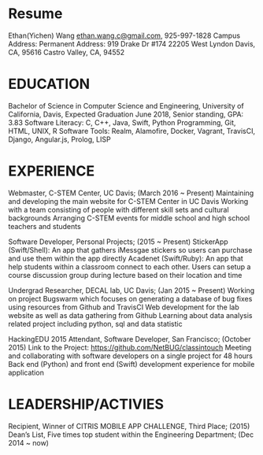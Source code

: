# Resume

Ethan(Yichen) Wang
ethan.wang.c@gmail.com, 925-997-1828
Campus Address:                                                                                                            Permanent Address:
919 Drake Dr #174                                                                                                              22205 West Lyndon
Davis, CA, 95616                                                                                                        Castro Valley, CA, 94552

# EDUCATION

Bachelor of Science in Computer Science and Engineering,
University of California, Davis, Expected Graduation June 2018, Senior standing, GPA: 3.83 
Software Literacy: C, C++, Java, Swift, Python Programming, Git, HTML, UNIX, R
Software Tools: Realm, Alamofire, Docker, Vagrant, TravisCI, Django, Angular.js, Prolog, LISP


# EXPERIENCE
Webmaster, C-STEM Center, UC Davis;                                                                     (March 2016 ~ Present)
Maintaining and developing the main website for C-STEM Center in UC Davis
Working with a team consisting of people with different skill sets and cultural backgrounds
Arranging C-STEM events for middle school and high school teachers and students 

Software Developer, Personal Projects;                                                                        (2015 ~ Present) 
StickerApp (Swift/Shell): An app that gathers iMessgae stickers so users can purchase and use them within the app directly
Acadenet (Swift/Ruby): An app that help students within a classroom connect to each other. Users can setup a course discussion group during lecture based on their location and time 

Undergrad Researcher, DECAL lab, UC Davis;                                                                (Jan 2015 ~ Present) 
Working on project Bugswarm which focuses on generating a database of bug fixes using resources from Github and TravisCI
Web development for the lab website as well as data gathering from Github
Learning about data analysis related project including python, sql and data statistic

HackingEDU 2015 Attendant, Software Developer, San Francisco;                                                   (October 2015)
Link to the Project: https://github.com/NetBUG/classintouch
Meeting and collaborating with software developers on a single project for 48 hours 
Back end (Python) and front end (Swift) development experience for mobile application 


# LEADERSHIP/ACTIVIES
Recipient, Winner of CITRIS MOBILE APP CHALLENGE, Third Place;                                                          (2015)
Dean’s List, Five times top student within the Engineering Department;                                        (Dec 2014 ~ now)
